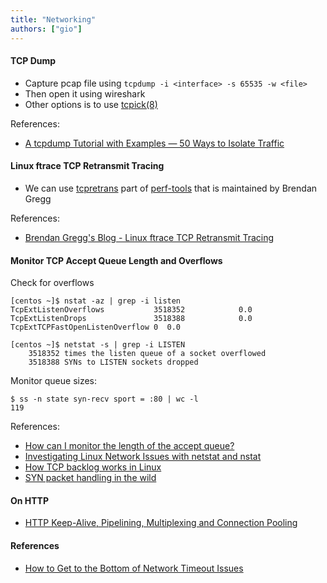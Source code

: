 ```yaml
---
title: "Networking"
authors: ["gio"]
---
```


#### TCP Dump

- Capture pcap file using `tcpdump -i <interface> -s 65535 -w <file>`
- Then open it using wireshark
- Other options is to use [tcpick(8)](https://linux.die.net/man/8/tcpick)

References:

- [A tcpdump Tutorial with Examples — 50 Ways to Isolate Traffic](https://danielmiessler.com/study/tcpdump/)

#### Linux ftrace TCP Retransmit Tracing

- We can use [tcpretrans](https://github.com/brendangregg/perf-tools/blob/master/net/tcpretrans) part of [perf-tools](https://github.com/brendangregg/perf-tools) that is maintained by Brendan Gregg

References:

- [Brendan Gregg's Blog - Linux ftrace TCP Retransmit Tracing](https://www.brendangregg.com/blog/2014-09-06/linux-ftrace-tcp-retransmit-tracing.html)

#### Monitor TCP Accept Queue Length and Overflows

Check for overflows

```
[centos ~]$ nstat -az | grep -i listen
TcpExtListenOverflows           3518352            0.0
TcpExtListenDrops               3518388            0.0
TcpExtTCPFastOpenListenOverflow 0  0.0

[centos ~]$ netstat -s | grep -i LISTEN
    3518352 times the listen queue of a socket overflowed
    3518388 SYNs to LISTEN sockets dropped
```

Monitor queue sizes:

```
$ ss -n state syn-recv sport = :80 | wc -l
119
```

References:

- [How can I monitor the length of the accept queue?](https://unix.stackexchange.com/questions/328746/how-can-i-monitor-the-length-of-the-accept-queue)
- [Investigating Linux Network Issues with netstat and nstat](https://perfchron.com/2015/12/26/investigating-linux-network-issues-with-netstat-and-nstat/)
- [How TCP backlog works in Linux](http://veithen.io/2014/01/01/how-tcp-backlog-works-in-linux.html)
- [SYN packet handling in the wild](https://blog.cloudflare.com/syn-packet-handling-in-the-wild/)

#### On HTTP

- [HTTP Keep-Alive, Pipelining, Multiplexing and Connection Pooling](https://www.haproxy.com/blog/http-keep-alive-pipelining-multiplexing-and-connection-pooling/)

#### References

- [How to Get to the Bottom of Network Timeout Issues](https://www.alibabacloud.com/blog/595248)
